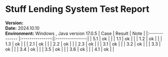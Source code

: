 # Stuff Lending System Test Report

**Version:**  
**Date:** 2024.10.10  
**Environment:** Windows , Java version 17.0.5
| Case   | Result | Note |
|:------------- |:---------------:|:---------------:|
| 5.1    | ok     |  |
| 1.1    | ok     |  |
| 1.2    | ok     |  |
| 1.3    | ok     |  |
| 2.1    | ok     |  |
| 2.2    | ok     |  |
| 2.3    | ok     |  |
| 3.1    | ok     |  |
| 3.2    | ok     |  |
| 3.3    | ok     |  |
| 3.4    | ok     |  |
| 3.5    | ok     |  |
| 3.6    | ok     |  |
| 4.1    | ok     |  |
